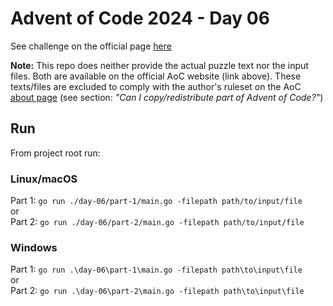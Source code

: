 # Advent of Code 2024 - Day 06

See challenge on the official page [here](https://adventofcode.com/2024/day/6)

**Note:** This repo does neither provide the actual puzzle text nor the input files. Both are available on the official AoC website (link above). These texts/files are excluded to comply with the author's ruleset on the AoC [about page](https://adventofcode.com/2024/about) (see section: _"Can I copy/redistribute part of Advent of Code?"_)

## Run

From project root run:

### Linux/macOS

Part 1: `go run ./day-06/part-1/main.go -filepath path/to/input/file`   
or   
Part 2: `go run ./day-06/part-2/main.go -filepath path/to/input/file`

### Windows

Part 1: `go run .\day-06\part-1\main.go -filepath path\to\input\file`   
or   
Part 2: `go run .\day-06\part-2\main.go -filepath path\to\input\file`